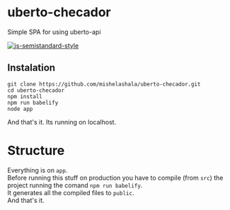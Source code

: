 # uberto-checador
Simple SPA for using uberto-api

[![js-semistandard-style](https://img.shields.io/badge/code%20style-semistandard-brightgreen.svg?style=flat-square)](https://github.com/Flet/semistandard)

## Instalation

```
git clone https://github.com/mishelashala/uberto-checador.git
cd uberto-checador
npm install
npm run babelify
node app
```

And that's it. Its running on localhost.

# Structure  

Everything is on `app`.  
Before running this stuff on production you have to compile (from `src`) the project running the comand `npm run babelify`.  
It generates all the compiled files to `public`.  
And that's it.

